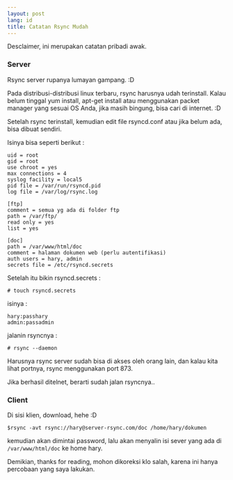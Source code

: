 ```yaml
---
layout: post
lang: id
title: Catatan Rsync Mudah
---
```

Desclaimer, ini merupakan catatan pribadi awak.

<!-- more -->

### Server

Rsync server rupanya lumayan gampang. :D

Pada distribusi-distribusi linux terbaru, rsync harusnya udah terinstall.
Kalau belum tinggal yum install, apt-get install atau menggunakan packet manager yang sesuai OS Anda, jika masih bingung, bisa cari di internet. :D

Setelah rsync terinstall, kemudian edit file rsyncd.conf atau jika  belum ada, bisa dibuat sendiri.

Isinya bisa seperti berikut :
<pre><code>uid = root
gid = root
use chroot = yes
max connections = 4
syslog facility = local5
pid file = /var/run/rsyncd.pid
log file = /var/log/rsync.log

[ftp]
comment = semua yg ada di folder ftp
path = /var/ftp/
read only = yes
list = yes

[doc]
path = /var/www/html/doc
comment = halaman dokumen web (perlu autentifikasi)
auth users = hary, admin
secrets file = /etc/rsyncd.secrets
</code></pre>

Setelah itu bikin rsyncd.secrets :

    # touch rsyncd.secrets

isinya :

    hary:passhary
    admin:passadmin

jalanin rsyncnya :

    # rsync --daemon

Harusnya rsync server sudah bisa di akses oleh orang lain, dan kalau kita lihat portnya, rsync menggunakan port 873. 

Jika berhasil ditelnet, berarti sudah jalan rsyncnya..

### Client

Di sisi klien, download, hehe :D

    $rsync -avt rsync://hary@server-rsync.com/doc /home/hary/dokumen

kemudian akan dimintai password, lalu akan menyalin isi sever yang ada di `/var/www/html/doc` ke home hary.

Demikian, thanks for reading, mohon dikoreksi klo salah, karena ini hanya percobaan yang saya lakukan. 
